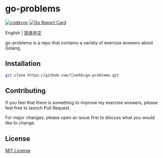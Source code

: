 # go-problems

[![codecov](https://codecov.io/gh/linehk/go-problems/branch/master/graph/badge.svg)](https://codecov.io/gh/linehk/go-problems)
[![Go Report Card](https://goreportcard.com/badge/github.com/linehk/go-problems)](https://goreportcard.com/report/github.com/linehk/go-problems)

English | [简体中文](./README-zh.md "简体中文")

go-problems is a repo that contains a variety of exercise answers about Golang.

## Installation

```bash
git clone https://github.com/linehk/go-problems.git
```

## Contributing

If you feel that there is something to improve my exercise answers, please feel free to launch Pull Request.

For major changes, please open an issue first to discuss what you would like to change.

## License

[MIT License](./LICENSE "MIT License")